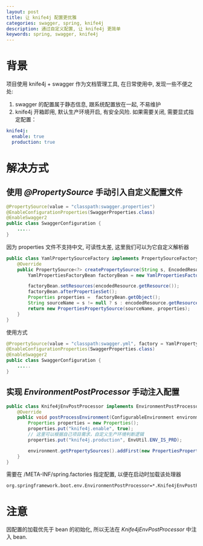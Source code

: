 ```yaml
---
layout: post
title: 让 knife4j 配置更优雅
categories: swagger, spring, knife4j
description: 通过自定义配置, 让 knife4j 更简单
keywords: spring, swagger, knife4j
---
```


# 背景

项目使用 knife4j + swagger 作为文档管理工具, 在日常使用中, 发现一些不便之处:
1. swagger 的配置属于静态信息, 跟系统配置放在一起, 不易维护
2. knife4j 开箱即用, 默认生产环境开启, 有安全风险. 如果需要关闭, 需要显式指定配置：
```yaml
knife4j:
  enable: true
  production: true
```

# 解决方式

## 使用 *@PropertySource* 手动引入自定义配置文件
```java
@PropertySource(value = "classpath:swagger.properties")
@EnableConfigurationProperties(SwaggerProperties.class)
@EnableSwagger2
public class SwaggerConfiguration {
    .....
}
```

因为 properties 文件不支持中文, 可读性太差, 这里我们可以为它自定义解析器

```java
public class YamlPropertySourceFactory implements PropertySourceFactory {
    @Override
    public PropertySource<?> createPropertySource(String s, EncodedResource encodedResource) throws IOException {
        YamlPropertiesFactoryBean factoryBean = new YamlPropertiesFactoryBean();

        factoryBean.setResources(encodedResource.getResource());
        factoryBean.afterPropertiesSet();
        Properties properties =  factoryBean.getObject();
        String sourceName = s != null ? s : encodedResource.getResource().getFilename();
        return new PropertiesPropertySource(sourceName, properties);
    }
}
```

使用方式
```java
@PropertySource(value = "classpath:swagger.yml", factory = YamlPropertySourceFactory.class)
@EnableConfigurationProperties(SwaggerProperties.class)
@EnableSwagger2
public class SwaggerConfiguration {
    .....
}
```

## 实现 *EnvironmentPostProcessor* 手动注入配置

```java
public class Knife4jEnvPostProcessor implements EnvironmentPostProcessor {
    @Override
    public void postProcessEnvironment(ConfigurableEnvironment environment, SpringApplication application) {
        Properties properties = new Properties();
        properties.put("knife4j.enable", true);
        // 这里可以根据自己项目需求，自定义生产环境判断逻辑
        properties.put("knife4j.production", EnvUtil.ENV_IS_PRD);

        environment.getPropertySources().addFirst(new PropertiesPropertySource("swaggerConfig", properties));
    }
}
```

需要在 /META-INF/spring.factories 指定配置, 以便在启动时加载该处理器
```property
org.springframework.boot.env.EnvironmentPostProcessor=*.Knife4jEnvPostProcessor
```

# 注意
因配置的加载优先于 bean 的初始化, 所以无法在 *Knife4jEnvPostProcessor* 中注入 bean.